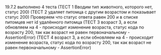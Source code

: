 19.7.2 
выполнено 4 теста
(ТЕСТ 1  Вводим тип животного, которого нет, статус 200)
(ТЕСТ 2 удаляет питомца с другим возрастом и показывает статус 200)
Проверяем что статус ответа равен 200 и в списке питомцев нет id удалённого питомца
(ТЕСТ 3 возраст 3, а если обновляем на 4 - происходит изменение возраста, статус кода по возрасту 200, так как возраст не равен первоначальному - AssertionError)
(ТЕСТ 4 возраст 3, а если обновляем на 4 - происходит изменение возраста, статус кода по возрасту 200, так как возраст не равен первоначальному - AssertionError)
